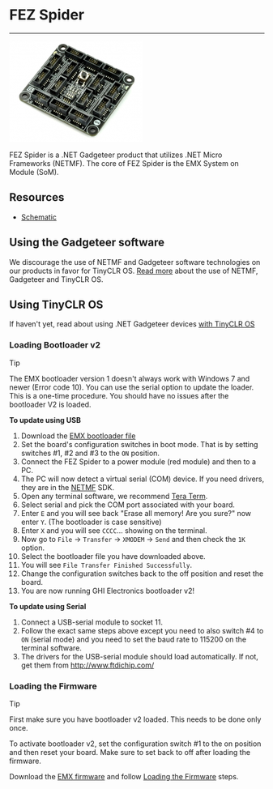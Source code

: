 # FEZ Spider
---
![FEZ Spider](images/fez-spider.jpg)

FEZ Spider is a .NET Gadgeteer product that utilizes .NET Micro Frameworks (NETMF). The core of FEZ Spider is the EMX System on Module (SoM).

## Resources
* [Schematic](http://files.ghielectronics.com/downloads/Schematics/FEZ/FEZ%20Spider%20Schematic.pdf)

## Using the Gadgeteer software
We discourage the use of NETMF and Gadgeteer software technologies on our products in favor for TinyCLR OS. [Read more](intro.md) about the use of NETMF, Gadgeteer and TinyCLR OS.

## Using TinyCLR OS
If haven't yet, read about using .NET Gadgeteer devices [with TinyCLR OS](intro.md#with-tinyclr-os)

### Loading Bootloader v2
> [!Tip]
> The EMX bootloader version 1 doesn't always work with Windows 7 and newer (Error code 10). You can use the serial option to update the loader.
> This is a one-time procedure. You should have no issues after the bootloader V2 is loaded.

**To update using USB**
1. Download the [EMX bootloader file](../../../software/tinyclr/loaders/ghi-bootloader.md#emx)
2. Set the board's configuration switches in boot mode. That is by setting switches #1, #2 and #3 to the `ON` position.
3. Connect the FEZ Spider to a power module (red module) and then to a PC.
4. The PC will now detect a virtual serial (COM) device. If you need drivers, they are in the [NETMF](../../../software/netmf/intro.md) SDK.
5. Open any terminal software, we recommend [Tera Term](http://ttssh2.osdn.jp/).
6. Select serial and pick the COM port associated with your board.
7. Enter `E` and you will see back "Erase all memory! Are you sure?" now enter `Y`. (The bootloader is case sensitive)
8. Enter `X` and you will see `CCCC`... showing on the terminal.
9. Now go to `File` -> `Transfer` -> `XMODEM` -> `Send` and then check the `1K` option.
10. Select the bootloader file you have downloaded above.
11. You will see `File Transfer Finished Successfully`.
12. Change the configuration switches back to the off position and reset the board.
13. You are now running GHI Electronics bootloader v2!

**To update using Serial**
1. Connect a USB-serial module to socket 11.
2. Follow the exact same steps above except you need to also switch #4 to `ON` (serial mode) and you need to set the baud rate to 115200 on the terminal software.
3. The drivers for the USB-serial module should load automatically. If not, get them from http://www.ftdichip.com/

### Loading the Firmware

> [!Tip]
> First make sure you have bootloader v2 loaded. This needs to be done only once.

To activate bootloader v2, set the configuration switch #1 to the on position and then reset your board. Make sure to set back to off after loading the firmware.

Download the [EMX firmware](../../../software/tinyclr/downloads.md#emx) and follow [Loading the Firmware](../../../software/tinyclr/loaders/ghi-bootloader.md#loading-the-firmware) steps.

